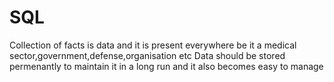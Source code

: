 # SQL
Collection of facts is data and it is present everywhere be it a medical sector,government,defense,organisation etc
Data should be stored permenantly to maintain it in a long run and it also becomes easy to manage

